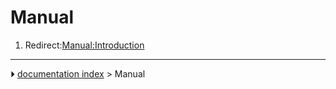 # Manual
1.  Redirect:[Manual:Introduction](Manual_Introduction.md)



---
⏵ [documentation index](../README.md) > Manual
